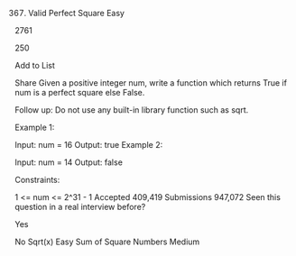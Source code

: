 367. Valid Perfect Square
Easy

2761

250

Add to List

Share
Given a positive integer num, write a function which returns True if num is a perfect square else False.

Follow up: Do not use any built-in library function such as sqrt.

 

Example 1:

Input: num = 16
Output: true
Example 2:

Input: num = 14
Output: false
 

Constraints:

1 <= num <= 2^31 - 1
Accepted
409,419
Submissions
947,072
Seen this question in a real interview before?

Yes

No
Sqrt(x)
Easy
Sum of Square Numbers
Medium